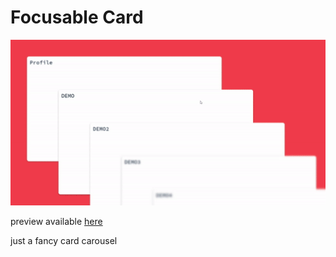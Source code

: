 # Focusable Card

![image](/images/preview.gif)

preview available [here](https://justive.github.io/focusable-card/index.html)

just a fancy card carousel
